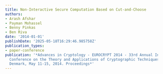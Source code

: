 ```yaml
---
title: Non-Interactive Secure Computation Based on Cut-and-Choose
authors:
- Arash Afshar
- Payman Mohassel
- Benny Pinkas
- Ben Riva
date: '2014-01-01'
publishDate: '2025-05-18T16:29:46.985758Z'
publication_types:
- paper-conference
publication: '*Advances in Cryptology - EUROCRYPT 2014 - 33rd Annual International
  Conference on the Theory and Applications of Cryptographic Techniques, Copenhagen,
  Denmark, May 11-15, 2014. Proceedings*'
---
```

